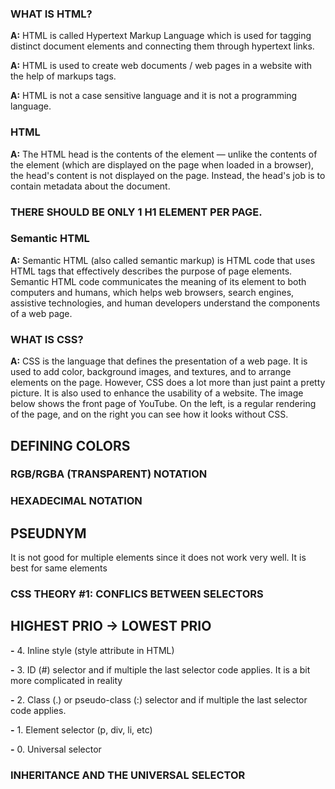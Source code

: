 ### WHAT IS HTML?

**A:** HTML is called Hypertext Markup Language which is used for tagging distinct document elements and connecting them through hypertext links.

**A:** HTML is used to create web documents / web pages in a website with the help of markups tags.

**A:** HTML is not a case sensitive language and it is not a programming language.

### HTML <head></head>

**A:** The HTML head is the contents of the <head> element — unlike the contents of the <body> element (which are displayed on the page when loaded in a browser), the head's content is not displayed on the page. Instead, the head's job is to contain metadata about the document.

### THERE SHOULD BE ONLY 1 H1 ELEMENT PER PAGE.

### Semantic HTML

**A:** Semantic HTML (also called semantic markup) is HTML code that uses HTML tags that effectively describes the purpose of page elements. Semantic HTML code communicates the meaning of its element to both computers and humans, which helps web browsers, search engines, assistive technologies, and human developers understand the components of a web page.

### WHAT IS CSS?

**A:** CSS is the language that defines the presentation of a web page. It is used to add color, background images, and textures, and to arrange elements on the page. However, CSS does a lot more than just paint a pretty picture. It is also used to enhance the usability of a website. The image below shows the front page of YouTube. On the left, is a regular rendering of the page, and on the right you can see how it looks without CSS.

## DEFINING COLORS

### RGB/RGBA (TRANSPARENT) NOTATION

### HEXADECIMAL NOTATION

## PSEUDNYM

It is not good for multiple elements since it does not work very well.
It is best for same elements

### CSS THEORY #1: CONFLICS BETWEEN SELECTORS

## HIGHEST PRIO -> LOWEST PRIO

**-** 4. Inline style (style attribute in HTML)

**-** 3. ID (#) selector and if multiple the last selector code applies. It is a bit more complicated in reality

**-** 2. Class (.) or pseudo-class (:) selector and if multiple the last selector code applies.

**-** 1. Element selector (p, div, li, etc)

**-** 0. Universal selector

### INHERITANCE AND THE UNIVERSAL SELECTOR
